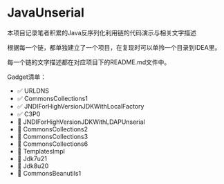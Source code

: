 # JavaUnserial

本项目记录笔者积累的Java反序列化利用链的代码演示与相关文字描述

根据每一个链，都单独建立了一个项目，在复现时可以单拎一个目录到IDEA里。

每一个链的文字描述都在对应项目下的README.md文件中。

Gadget清单：
* ✅ URLDNS
* ✅ CommonsCollections1
* ✅ JNDIForHighVersionJDKWithLocalFactory
* ✅ C3P0
* 🚩 JNDIForHighVersionJDKWithLDAPUnserial
* 🚩 CommonsCollections2
* 🚩 CommonsCollections3
* 🚩 CommonsCollections6
* 🚩 TemplatesImpl
* 🚩 Jdk7u21
* 🚩 Jdk8u20
* 🚩 CommonsBeanutils1

<!-- Gadget备注：

|Gadget|依赖版本|JDK版本|
|-|-|-|
|URLDNS|||
|CommonsCollections1|Commons-Collections 3.1-3.2.1|JDK8u21以前|
|CommonsCollections2|Commons-Collections 4.0||
|CommonsCollections3|Commons-Collections 3.1-3.2.1|JDK8u21以前|
|CommonsCollections4|Commons-Collections 4.0||
|CommonsCollections5|Commons-Collections 3.1-3.2.1|JDK8u76以前，8u181也可以|
|CommonsCollections6|Commons-Collections 3.1-3.2.1||
|CommonsCollections7|Commons-Collections 3.1||
|CommonsBeanutil1|Commons-Collections 3.1|| -->


